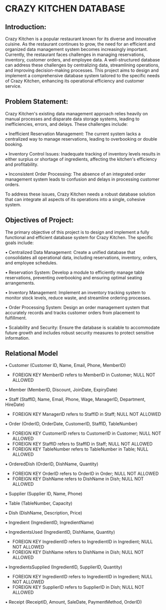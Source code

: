 # CRAZY KITCHEN DATABASE
 
## Introduction: 

Crazy Kitchen is a popular restaurant known for its diverse and innovative cuisine. As the restaurant continues to grow, the need for an efficient and organized data management system becomes increasingly important. Currently, the restaurant faces challenges in managing reservations, inventory, customer orders, and employee data. A well-structured database can address these challenges by centralizing data, streamlining operations, and improving decision-making processes. This project aims to design and implement a comprehensive database system tailored to the specific needs of Crazy Kitchen, enhancing its operational efficiency and customer service.

## Problem Statement:

Crazy Kitchen's existing data management approach relies heavily on manual processes and disparate data storage systems, leading to inefficiencies, errors, and delays. These challenges include:

•	Inefficient Reservation Management: The current system lacks a centralized way to manage reservations, leading to overbooking or double booking.

•	Inventory Control Issues: Inadequate tracking of inventory levels results in either surplus or shortage of ingredients, affecting the kitchen's efficiency and profitability.

•	Inconsistent Order Processing: The absence of an integrated order management system leads to confusion and delays in processing customer orders.

To address these issues, Crazy Kitchen needs a robust database solution that can integrate all aspects of its operations into a single, cohesive system.

## Objectives of Project:

The primary objective of this project is to design and implement a fully functional and efficient database system for Crazy Kitchen. The specific goals include:

•	Centralized Data Management: Create a unified database that consolidates all operational data, including reservations, inventory, orders, and employee schedules.

•	Reservation System: Develop a module to efficiently manage table reservations, preventing overbooking and ensuring optimal seating arrangements.

•	Inventory Management: Implement an inventory tracking system to monitor stock levels, reduce waste, and streamline ordering processes.

•	Order Processing System: Design an order management system that accurately records and tracks customer orders from placement to fulfillment.

•	Scalability and Security: Ensure the database is scalable to accommodate future growth and includes robust security measures to protect sensitive information.

## Relational Model

•	Customer (Customer ID, Name, Email, Phone, MemberID)
-	FOREIGN KEY MemberID refers to MemberID in Customer; NULL NOT ALLOWED

•	Member (MemberID, Discount, JoinDate, ExpiryDate)

•	Staff (StaffID, Name, Email, Phone, Wage, ManagerID, Department, HireDate)
-	FOREIGN KEY ManagerID refers to StaffID in Staff; NULL NOT ALLOWED

•	Order (OrderID, OrderDate, CustomerID, StaffID, TableNumber)
-	FOREIGN KEY CustomerID refers to CustomerID in Customer; NULL NOT ALLOWED
-	FOREIGN KEY StaffID refers to StaffID in Staff; NULL NOT ALLOWED
-	FOREIGN KEY TableNumber refers to TableNumber in Table; NULL ALLOWED

•	OrderedDish (OrderID, DishName, Quantity)
-	FOREIGN KEY OrderID refers to OrderID in Order; NULL NOT ALLOWED
-	FOREIGN KEY DishName refers to DishName in Dish; NULL NOT ALLOWED

•	Supplier (Supplier ID, Name, Phone)

•	Table (TableNumber, Capacity)  

•	Dish (DishName, Description, Price)

•	Ingredient (IngredientID, IngredientName) 

•	IngredientsUsed (IngredientID, DishName, Quantity)
-	FOREIGN KEY IngredientID refers to IngredientID in Ingredient; NULL NOT ALLOWED
-	FOREIGN KEY DishName refers to DishName in Dish; NULL NOT ALLOWED

•	IngredientsSupplied (IngredientID, SupplierID, Quantity)
-	FOREIGN KEY IngredientID refers to IngredientID in Ingredient; NULL NOT ALLOWED
-	FOREIGN KEY SupplierID refers to SupplierID in Dish; NULL NOT ALLOWED

•	Receipt (ReceiptID, Amount, SaleDate, PaymentMethod, OrderID)
